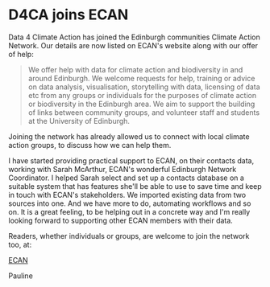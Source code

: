 # D4CA joins ECAN # 

Data 4 Climate Action has joined the Edinburgh communities Climate Action Network. Our details are now listed on ECAN's website along with our offer of help:   

> We offer help with data for climate action and biodiversity in and around Edinburgh. We welcome requests for help, training or advice on data analysis, visualisation, storytelling with data, licensing of data etc from any groups or individuals for the purposes of climate action or biodiversity in the Edinburgh area. We aim to support the building of links between community groups, and volunteer staff and students at the University of Edinburgh. 
   
   
Joining the network has already allowed us to connect with local climate action groups, to discuss how we can help them.   
   
I have started providing practical support to ECAN, on their contacts data, working with Sarah McArthur, ECAN's wonderful Edinburgh Network Coordinator. I helped Sarah select and set up a contacts database on a suitable system that has features she'll be able to use to save time and keep in touch with ECAN's stakeholders. We imported existing data from two sources into one. And we have more to do, automating workflows and so on. It is a great feeling, to be helping out in a concrete way and I'm really looking forward to supporting other ECAN members with their data.   
   
Readers, whether individuals or groups, are welcome to join the network too, at: 

[ECAN](https://sccan.scot/edinburghcan/) 
   
Pauline 
   